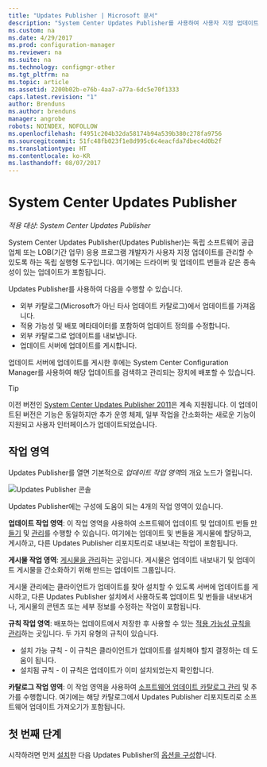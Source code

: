 ```yaml
---
title: "Updates Publisher | Microsoft 문서"
description: "System Center Updates Publisher를 사용하여 사용자 지정 업데이트 관리"
ms.custom: na
ms.date: 4/29/2017
ms.prod: configuration-manager
ms.reviewer: na
ms.suite: na
ms.technology: configmgr-other
ms.tgt_pltfrm: na
ms.topic: article
ms.assetid: 2200b02b-e76b-4aa7-a77a-6dc5e70f1333
caps.latest.revision: "1"
author: Brenduns
ms.author: brenduns
manager: angrobe
robots: NOINDEX, NOFOLLOW
ms.openlocfilehash: f4951c204b32da58174b94a539b380c278fa9756
ms.sourcegitcommit: 51fc48fb023f1e8d995c6c4eacfda7dbec4d0b2f
ms.translationtype: HT
ms.contentlocale: ko-KR
ms.lasthandoff: 08/07/2017
---
```

# <a name="system-center-updates-publisher"></a>System Center Updates Publisher

*적용 대상: System Center Updates Publisher*

System Center Updates Publisher(Updates Publisher)는 독립 소프트웨어 공급업체 또는 LOB(기간 업무) 응용 프로그램 개발자가 사용자 지정 업데이트를 관리할 수 있도록 하는 독립 실행형 도구입니다. 여기에는 드라이버 및 업데이트 번들과 같은 종속성이 있는 업데이트가 포함됩니다.

Updates Publisher를 사용하여 다음을 수행할 수 있습니다.

-   외부 카탈로그(Microsoft가 아닌 타사 업데이트 카탈로그)에서 업데이트를 가져옵니다.
-   적용 가능성 및 배포 메타데이터를 포함하여 업데이트 정의를 수정합니다.
-   외부 카탈로그로 업데이트를 내보냅니다.
-   업데이트 서버에 업데이트를 게시합니다.

업데이트 서버에 업데이트를 게시한 후에는 System Center Configuration Manager를 사용하여 해당 업데이트를 검색하고 관리되는 장치에 배포할 수 있습니다.

> [!TIP]  
> 이전 버전인 [System Center Updates Publisher 2011](http://go.microsoft.com/fwlink/?LinkId=848111)은 계속 지원됩니다. 이 업데이트된 버전은 기능은 동일하지만 추가 운영 체제, 일부 작업을 간소화하는 새로운 기능이 지원되고 사용자 인터페이스가 업데이트되었습니다.

## <a name="workspaces"></a>작업 영역
Updates Publisher를 열면 기본적으로 *업데이트 작업 영역*의 개요 노드가 열립니다.

![Updates Publisher 콘솔](media/console1.png)   


Updates Publisher에는 구성에 도움이 되는 4개의 작업 영역이 있습니다.


**업데이트 작업 영역**: 이 작업 영역을 사용하여 소프트웨어 업데이트 및 업데이트 번들 [만들기](/sccm/sum/tools/create-updates-with-updates-publisher) 및 [관리](/sccm/sum/tools/manage-updates-with-updates-publisher)를 수행할 수 있습니다. 여기에는 업데이트 및 번들을 게시물에 할당하고, 게시하고, 다른 Updates Publisher 리포지토리로 내보내는 작업이 포함됩니다.

**게시물 작업 영역**: [게시물을 관리](/sccm/sum/tools/updates-publisher-publications)하는 곳입니다. 게시물은 업데이트 내보내기 및 업데이트 게시물을 간소화하기 위해 만드는 업데이트 그룹입니다.

게시물 관리에는 클라이언트가 업데이트를 찾아 설치할 수 있도록 서버에 업데이트를 게시하고, 다른 Updates Publisher 설치에서 사용하도록 업데이트 및 번들을 내보내거나, 게시물의 콘텐츠 또는 세부 정보를 수정하는 작업이 포함됩니다.



**규칙 작업 영역**: 배포하는 업데이트에서 저장한 후 사용할 수 있는 [적용 가능성 규칙을 관리](/sccm/sum/tools/updates-publisher-applicability-rules)하는 곳입니다. 두 가지 유형의 규칙이 있습니다.

-   설치 가능 규칙 - 이 규칙은 클라이언트가 업데이트를 설치해야 할지 결정하는 데 도움이 됩니다.
-   설치됨 규칙 - 이 규칙은 업데이트가 이미 설치되었는지 확인합니다.

**카탈로그 작업 영역**: 이 작업 영역을 사용하여 [소프트웨어 업데이트 카탈로그 관리](/sccm/sum/tools/updates-publisher-catalogs) 및 추가를 수행합니다. 여기에는 해당 카탈로그에서 Updates Publisher 리포지토리로 소프트웨어 업데이트 가져오기가 포함됩니다.
## <a name="first-steps"></a>첫 번째 단계
시작하려면 먼저 [설치](/sccm/sum/tools/install-updates-publisher)한 다음 Updates Publisher의 [옵션을 구성](/sccm/sum/tools/updates-publisher-options)합니다.
